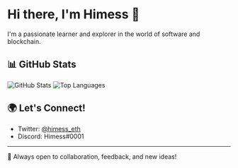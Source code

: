 
# Hi there, I'm Himess 👋

I'm a passionate learner and explorer in the world of software and blockchain.

## 📊 GitHub Stats

![GitHub Stats](https://github-readme-stats.vercel.app/api?username=Himess&show_icons=true&theme=default)
![Top Languages](https://github-readme-stats.vercel.app/api/top-langs/?username=Himess&layout=compact)

## 🌍 Let's Connect!
- Twitter: [@himess_eth](https://twitter.com/himess_eth)
- Discord: Himess#0001

---

💬 Always open to collaboration, feedback, and new ideas!
